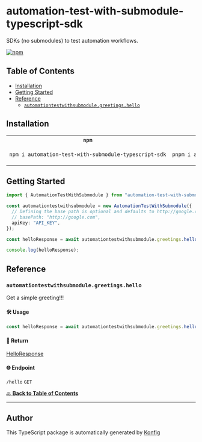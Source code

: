 # automation-test-with-submodule-typescript-sdk<a id="automation-test-with-submodule-typescript-sdk"></a>

SDKs (no submodules) to test automation workflows.

[![npm](https://img.shields.io/badge/npm-v1.0.12-blue)](https://www.npmjs.com/package/automation-test-with-submodule-typescript-sdk/v/1.0.12)

## Table of Contents<a id="table-of-contents"></a>

<!-- toc -->

- [Installation](#installation)
- [Getting Started](#getting-started)
- [Reference](#reference)
  * [`automationtestwithsubmodule.greetings.hello`](#automationtestwithsubmodulegreetingshello)

<!-- tocstop -->

## Installation<a id="installation"></a>

<table>
<tr>
<th width="292px"><code>npm</code></th>
<th width="293px"><code>pnpm</code></th>
<th width="292px"><code>yarn</code></th>
</tr>
<tr>
<td>

```bash
npm i automation-test-with-submodule-typescript-sdk
```

</td>
<td>

```bash
pnpm i automation-test-with-submodule-typescript-sdk
```

</td>
<td>

```bash
yarn add automation-test-with-submodule-typescript-sdk
```

</td>
</tr>
</table>

## Getting Started<a id="getting-started"></a>

```typescript
import { AutomationTestWithSubmodule } from "automation-test-with-submodule-typescript-sdk";

const automationtestwithsubmodule = new AutomationTestWithSubmodule({
  // Defining the base path is optional and defaults to http://google.com
  // basePath: "http://google.com",
  apiKey: "API_KEY",
});

const helloResponse = await automationtestwithsubmodule.greetings.hello();

console.log(helloResponse);
```

## Reference<a id="reference"></a>


### `automationtestwithsubmodule.greetings.hello`<a id="automationtestwithsubmodulegreetingshello"></a>

Get a simple greeting!!!

#### 🛠️ Usage<a id="🛠️-usage"></a>

```typescript
const helloResponse = await automationtestwithsubmodule.greetings.hello();
```

#### 🔄 Return<a id="🔄-return"></a>

[HelloResponse](./models/hello-response.ts)

#### 🌐 Endpoint<a id="🌐-endpoint"></a>

`/hello` `GET`

[🔙 **Back to Table of Contents**](#table-of-contents)

---


## Author<a id="author"></a>
This TypeScript package is automatically generated by [Konfig](https://konfigthis.com)
